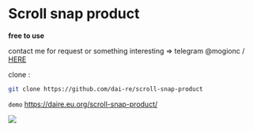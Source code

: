 # Scroll snap product
**free to use**

contact me for request or something interesting => telegram @mogionc / [HERE](https://dai-re.github.io/sosial-link-ii)

clone :
```bash
git clone https://github.com/dai-re/scroll-snap-product
```

`demo` https://daire.eu.org/scroll-snap-product/

![](src/Media_221206_151233.gif)